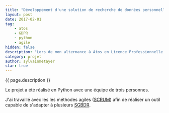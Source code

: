 ```yaml
---
title: "Développement d'une solution de recherche de données personnelles"
layout: post
date: 2017-02-01
tag: 
    - atos
    - GDPR
    - python
    - agile
hidden: false
description: "Lors de mon alternance à Atos en Licence Professionnelle DAWIN, j'ai eu l'occasion de développer la première version d'un outil de recherche de données personnelles dans le cadre du [GDPR](https://eugdpr.org/) (General Data Protection Regulation)"
category: projet
author: sylvainmetayer
star: true
---
```


{{ page.description }}

Le projet a été réalisé en Python avec une équipe de trois personnes.

J'ai travaillé avec les les méthodes agiles ([SCRUM](https://fr.wikipedia.org/wiki/Scrum_(d%C3%A9veloppement))) afin de réaliser un outil capable de s'adapter à plusieurs [SGBDR](https://fr.wikipedia.org/wiki/Base_de_donn%C3%A9es_relationnelle).

